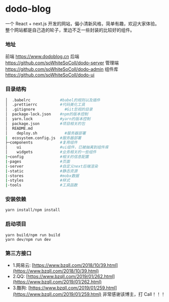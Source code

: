 # dodo-blog

一个 React + next.js 开发的网站，偏小清新风格，简单有趣，欢迎大家体验。  
整个网站都是自己造的轮子，里边不乏一些封装的比较好的组件。

### 地址

前端 https://www.dodoblog.cn
后端 https://github.com/soWhiteSoColl/dodo-server
管理端 https://github.com/soWhiteSoColl/dodo-admin
组件库 https://github.com/soWhiteSoColl/dodo-ui

### 目录结构

```bash
│  .babelrc             #babel的规则以及插件
│  .prettierrc          #代码美化工具
│  .gitignore	          #Git忽视的目录
│  package-lock.json    #npm的版本控制
│  yarn.lock            #yarn的版本控制
│  package.json         #项目相关的包
│  README.md
│	 deploy.sh            #服务器部署
|  ecosystem.config.js  #服务器部署
├─components            #复用组件
│    ui                 #ui组件，已被抽离到组件库
│    widgets            #业务相关的一些组件
|─config                #相关的信息配置
|-pages                 #页面
|-server                #自定义next后端渲染
|-static                #静态资源
|-stores                #mobx数据
|-styles                #样式
|-tools                 #工具函数
```

### 安装依赖

```bash
yarn install/npm install
```

### 启动项目

```
yarn build/npm run build
yarn dev/npm run dev
```

### 第三方接口

- 1.网易云: [https://www.bzqll.com/2018/10/39.html](https://www.bzqll.com/2018/10/39.html)
- 2.QQ: [https://www.bzqll.com/2019/01/262.html](https://www.bzqll.com/2019/01/262.html)
- 3.酷狗: [https://www.bzqll.com/2019/01/259.html](https://www.bzqll.com/2019/01/259.html)
  非常感谢该博主，打 Call！！！
